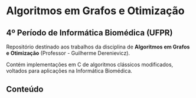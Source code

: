 # Algoritmos em Grafos e Otimização

## 4º Período de Informática Biomédica (UFPR)

Repositório destinado aos trabalhos da disciplina de **Algoritmos em Grafos e Otimização** (Professor - Guilherme Derenievicz).

Contém implementações em C de algoritmos clássicos modificados, voltados para aplicações na Informática Biomédica.

## Conteúdo

